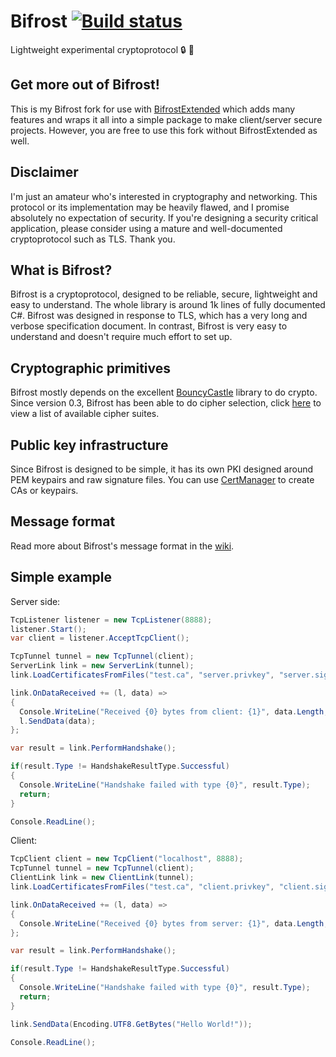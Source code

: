 # Bifrost [![Build status](https://ci.appveyor.com/api/projects/status/7fr863kn1dbihtmg/branch/master?svg=true)](https://ci.appveyor.com/project/hexafluoride/bifrost/branch/master)
Lightweight experimental cryptoprotocol :lock: :key:

## Get more out of Bifrost!
This is my Bifrost fork for use with [BifrostExtended](https://github.com/LostSoulfly/BifrostExtended) which adds many features and wraps it all into a simple package to make client/server secure projects. However, you are free to use this fork without BifrostExtended as well.

## Disclaimer
I'm just an amateur who's interested in cryptography and networking. This protocol or its implementation may be heavily flawed, and I promise absolutely no expectation of security. If you're designing a security critical application, please consider using a mature and well-documented cryptoprotocol such as TLS. Thank you.

## What is Bifrost?
Bifrost is a cryptoprotocol, designed to be reliable, secure, lightweight and easy to understand. The whole library is around 1k lines of fully documented C#. Bifrost was designed in response to TLS, which has a very long and verbose specification document. In contrast, Bifrost is very easy to understand and doesn't require much effort to set up.

## Cryptographic primitives
Bifrost mostly depends on the excellent [BouncyCastle](http://bouncycastle.org/) library to do crypto. Since version 0.3, Bifrost has been able to do cipher selection, click [here](https://github.com/hexafluoride/Bifrost/wiki/Cipher-suites) to view a list of available cipher suites.

## Public key infrastructure
Since Bifrost is designed to be simple, it has its own PKI designed around PEM keypairs and raw signature files. You can use [CertManager](https://github.com/hexafluoride/Bifrost/tree/master/CertManager) to create CAs or keypairs.

## Message format
Read more about Bifrost's message format in the [wiki](https://github.com/hexafluoride/Bifrost/wiki/Message-format).

## Simple example
Server side:

``` csharp
TcpListener listener = new TcpListener(8888);
listener.Start();
var client = listener.AcceptTcpClient();

TcpTunnel tunnel = new TcpTunnel(client);
ServerLink link = new ServerLink(tunnel);
link.LoadCertificatesFromFiles("test.ca", "server.privkey", "server.sign");

link.OnDataReceived += (l, data) =>
{
  Console.WriteLine("Received {0} bytes from client: {1}", data.Length, Encoding.UTF8.GetString(data));
  l.SendData(data);
};

var result = link.PerformHandshake();

if(result.Type != HandshakeResultType.Successful)
{
  Console.WriteLine("Handshake failed with type {0}", result.Type);
  return;
}

Console.ReadLine();
```

Client:
``` csharp
TcpClient client = new TcpClient("localhost", 8888);
TcpTunnel tunnel = new TcpTunnel(client);
ClientLink link = new ClientLink(tunnel);
link.LoadCertificatesFromFiles("test.ca", "client.privkey", "client.sign");

link.OnDataReceived += (l, data) =>
{
  Console.WriteLine("Received {0} bytes from server: {1}", data.Length, Encoding.UTF8.GetString(data));
};

var result = link.PerformHandshake();

if(result.Type != HandshakeResultType.Successful)
{
  Console.WriteLine("Handshake failed with type {0}", result.Type);
  return;
}

link.SendData(Encoding.UTF8.GetBytes("Hello World!"));

Console.ReadLine();
```
